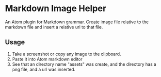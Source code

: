 # Markdown Image Helper

An Atom plugin for Markdown grammar. Create image file relative to the markdown file and insert a relative url to that file.

## Usage
1. Take a screenshot or copy any image to the clipboard.
2. Paste it into Atom markdown editor
3. See that an directory name "assets" was create, and the directory has a png file, and a url was inserted.
